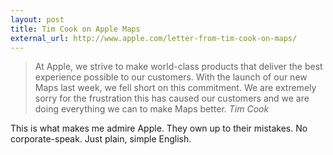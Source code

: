 ```yaml
---
layout: post
title: Tim Cook on Apple Maps 
external_url: http://www.apple.com/letter-from-tim-cook-on-maps/
---
```

> At Apple, we strive to make world-class products that deliver the best experience possible to our customers. With the launch of our new Maps last week, we fell short on this commitment. We are extremely sorry for the frustration this has caused our customers and we are doing everything we can to make Maps better. 
> <cite>Tim Cook</cite>

This is what makes me admire Apple. They own up to their mistakes. No corporate-speak. Just plain, simple English.
